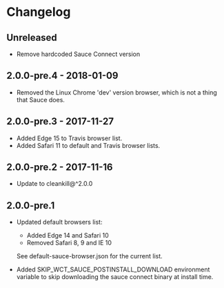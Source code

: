 # Changelog

## Unreleased

- Remove hardcoded Sauce Connect version

## 2.0.0-pre.4 - 2018-01-09

- Removed the Linux Chrome 'dev' version browser, which is not a thing that Sauce does.

## 2.0.0-pre.3 - 2017-11-27

- Added Edge 15 to Travis browser list.
- Added Safari 11 to default and Travis browser lists.

## 2.0.0-pre.2 - 2017-11-16

- Update to cleankill@^2.0.0

## 2.0.0-pre.1

- Updated default browsers list:

  - Added Edge 14 and Safari 10
  - Removed Safari 8, 9 and IE 10

  See default-sauce-browser.json for the current list.

- Added SKIP_WCT_SAUCE_POSTINSTALL_DOWNLOAD environment variable to skip
downloading the sauce connect binary at install time.
